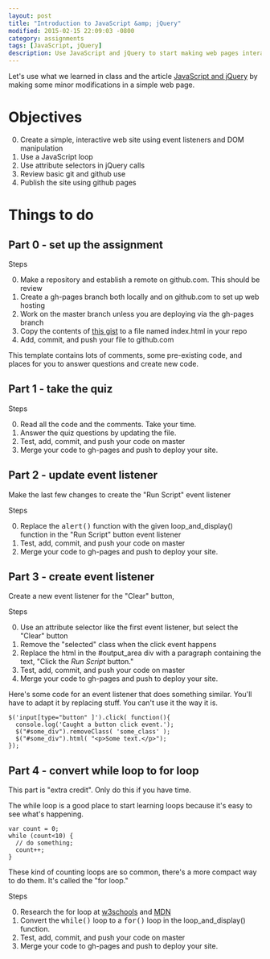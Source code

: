 ```yaml
---
layout: post
title: "Introduction to JavaScript &amp; jQuery"
modified: 2015-02-15 22:09:03 -0800
category: assignments
tags: [JavaScript, jQuery]
description: Use JavaScript and jQuery to start making web pages interactive
---
```


Let's use what we learned in class and the article [JavaScript and jQuery](/topics/Interaction-JavaScript-jQuery/) by making some minor modifications in a simple web page.

Objectives
==========
0. Create a simple, interactive web site using event listeners and DOM manipulation
0. Use a JavaScript loop
0. Use attribute selectors in jQuery calls
0. Review basic git and github use
0. Publish the site using github pages

Things to do
=====

Part 0 - set up the assignment
----------------------------------
Steps

0. Make a repository and establish a remote on github.com. This should be review
0. Create a gh-pages branch both locally and on github.com to set up web hosting
0. Work on the master branch unless you are deploying via the gh-pages branch
0. Copy the contents of [this gist](https://gist.github.com/Auraelius/5a4973be6117691789fd) to a file named index.html in your repo
0. Add, commit, and push your file to github.com

This template contains lots of comments, some pre-existing code, and places for
you to answer questions and create new code.

Part 1 - take the quiz
----------------------------------
Steps

0. Read all the code and the comments. Take your time.
0. Answer the quiz questions by updating the file.
0. Test, add, commit, and push your code on master
0. Merge your code to gh-pages and push to deploy your site.

Part 2 - update event listener
----------------------------------
Make the last few changes to create the "Run Script" event listener

Steps

0. Replace the <kbd>alert()</kbd> function with the given loop_and_display() function in the "Run Script" button event listener
0. Test, add, commit, and push your code on master
0. Merge your code to gh-pages and push to deploy your site.

Part 3 - create event listener
----------------------------------
Create a new event listener for the "Clear" button,

Steps

0. Use an attribute selector like the first event listener, but select the "Clear" button
0. Remove the "selected" class when the click event happens
0. Replace the html in the #output_area div with a paragraph containing the text, "Click the <em>Run Script</em> button."
0. Test, add, commit, and push your code on master
0. Merge your code to gh-pages and push to deploy your site.

Here's some code for an event listener that does something similar. You'll have to adapt it by replacing stuff. You can't use it the way it is.

    $('input[type="button" ]').click( function(){
      console.log('Caught a button click event.');
      $("#some_div").removeClass( 'some_class' );
      $("#some_div").html( "<p>Some text.</p>");
    });


Part 4 - convert while loop to for loop
----------------------------------
This part is "extra credit". Only do this if you have time.

The while loop is a good place to start learning loops because it's easy to see what's happening.

    var count = 0;
    while (count<10) {
      // do something;
      count++;
    }

These kind of counting loops are so common, there's a more compact way to do them. It's called the "for loop."

Steps

0. Research the for loop at [w3schools](http://www.w3schools.com/js/js_loop_for.asp) and [MDN](https://developer.mozilla.org/en-US/docs/Web/JavaScript/Reference/Statements/for)
0. Convert the <kbd>while()</kbd> loop to a <kbd>for()</kbd> loop in the loop_and_display() function.
0. Test, add, commit, and push your code on master
0. Merge your code to gh-pages and push to deploy your site.
